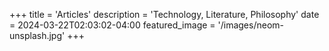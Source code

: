 +++
title = 'Articles'
description = 'Technology, Literature, Philosophy'
date = 2024-03-22T02:03:02-04:00
featured_image =  '/images/neom-unsplash.jpg'
+++
